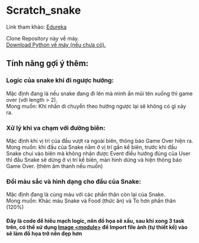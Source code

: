 # Scratch_snake
Link tham khảo: <a href = "https://www.edureka.co/blog/snake-game-with-pygame/#install">Edureka</a> 

Clone Repository này về máy.<br>
<a href ="https://www.python.org/ftp/python/3.9.7/python-3.9.7-amd64.exe">Download Python về máy (nếu chưa có).</a><br>
<h2>Tính năng gợi ý thêm:</h2>
  <h3>Logic của snake khi đi ngược hướng:</h3>
    Mặc định đang là nếu snake đang đi lên mà mình ấn mũi tên xuống thì game over (với length > 2).<br>
    Mong muốn: Khi nhấn di chuyển theo hướng ngược lại sẽ không có gì xảy ra.<br>
  <h3>Xử lý khi va chạm với đường biên:</h3>
    Mặc định khi vị trí của đầu vượt ra ngoài biên, thông báo Game Over hiện ra.<br>
    Mong muốn: khi đầu của Snake nằm ở vị trí gần kề biên, trước khi đầu Snake chui vào biên mà không nhận được Event điều hướng đúng của User thì đầu Snake sẽ dừng ở vị trí kề 
    biên, màn hình dừng và hiện thông báo Game Over. (thêm âm thanh nếu muốn)<br>
    <h3>Đổi màu sắc và hình dạng cho đầu của Snake:</h3>
    Mặc định đang là cùng màu với các phần thân còn lại của Snake.<br>
    Mong muốn: Khác màu Snake và Food (thức ăn) và To hơn phần thân (120%)<br>
   
<h4>Đây là code để hiểu mạch logic, nên đồ họa sẽ xấu, sau khi xong 3 task trên, có thể sử dụng <a href = "https://www.pygame.org/docs/ref/image.html">Image &ltmodule&gt</a> để 
Import file ảnh (tự thiết kế) vào sẽ làm đồ họa trở nên đẹp hơn</h4> 

